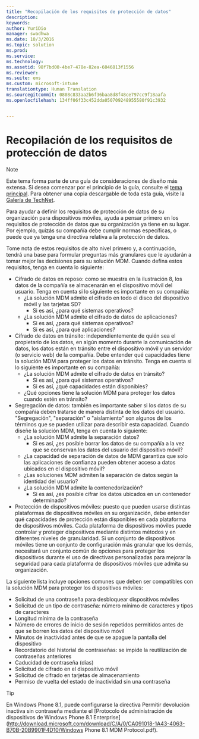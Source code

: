 ```yaml
---
title: "Recopilación de los requisitos de protección de datos"
description: 
keywords: 
author: YuriDio
manager: swadhwa
ms.date: 10/3/2016
ms.topic: solution
ms.prod: 
ms.service: 
ms.technology: 
ms.assetid: 98f7bd00-4be7-478e-82ea-6046813f1556
ms.reviewer: 
ms.suite: ems
ms.custom: microsoft-intune
translationtype: Human Translation
ms.sourcegitcommit: 0808c833aa2b6f36baa8d8f48ce797cc9f18aafa
ms.openlocfilehash: 134ff06f33c452dda050709248955580f91c3932


---
```


# Recopilación de los requisitos de protección de datos

>[!NOTE]
>Este tema forma parte de una guía de consideraciones de diseño más extensa. Si desea comenzar por el principio de la guía, consulte el [tema principal](mdm-design-considerations-guide.md). Para obtener una copia descargable de toda esta guía, visite la [Galería de TechNet](https://gallery.technet.microsoft.com/Mobile-Device-Management-7d401582).

Para ayudar a definir los requisitos de protección de datos de su organización para dispositivos móviles, ayuda a pensar primero en los requisitos de protección de datos que su organización ya tiene en su lugar. Por ejemplo, quizás su compañía debe cumplir normas específicas, o puede que ya tenga una directiva relativa a la protección de datos. 

Tome nota de estos requisitos de alto nivel primero y, a continuación, tendrá una base para formular preguntas más granulares que le ayudarán a tomar mejor las decisiones para su solución MDM.  Cuando defina estos requisitos, tenga en cuenta lo siguiente:

- Cifrado de datos en reposo: como se muestra en la ilustración 8, los datos de la compañía se almacenarán en el dispositivo móvil del usuario. Tenga en cuenta si lo siguiente es importante en su compañía: 
    - ¿La solución MDM admite el cifrado en todo el disco del dispositivo móvil y las tarjetas SD?
        - Si es así, ¿para qué sistemas operativos?
    - ¿La solución MDM admite el cifrado de datos de aplicaciones?
        - Si es así, ¿para qué sistemas operativos?
        - Si es así, ¿para qué aplicaciones?
- Cifrado de datos en tránsito: independientemente de quién sea el propietario de los datos, en algún momento durante la comunicación de datos, los datos están en tránsito entre el dispositivo móvil y un servidor (o servicio web) de la compañía. Debe entender qué capacidades tiene la solución MDM para proteger los datos en tránsito. Tenga en cuenta si lo siguiente es importante en su compañía: 
    - ¿La solución MDM admite el cifrado de datos en tránsito?
        - Si es así, ¿para qué sistemas operativos?
        - Si es así, ¿qué capacidades están disponibles?
    - ¿Qué opciones tiene la solución MDM para proteger los datos cuando estén en tránsito?
- Segregación de datos: también es importante saber si los datos de su compañía deben tratarse de manera distinta de los datos del usuario. "Segregación", "separación" o "aislamiento" son algunos de los términos que se pueden utilizar para describir esta capacidad. Cuando diseñe la solución MDM, tenga en cuenta lo siguiente:
    - ¿La solución MDM admite la separación datos?
        - Si es así, ¿es posible borrar los datos de su compañía a la vez que se conservan los datos del usuario del dispositivo móvil?
    - ¿La capacidad de separación de datos de MDM garantiza que solo las aplicaciones de confianza pueden obtener acceso a datos ubicados en el dispositivo móvil?
    - ¿Las soluciones MDM admiten la separación de datos según la identidad del usuario?
    - ¿La solución MDM admite la contenedorización?
        - Si es así, ¿es posible cifrar los datos ubicados en un contenedor determinado?
- Protección de dispositivos móviles: puesto que pueden usarse distintas plataformas de dispositivos móviles en su organización, debe entender qué capacidades de protección están disponibles en cada plataforma de dispositivos móviles. Cada plataforma de dispositivos móviles puede controlar y proteger dispositivos mediante distintos métodos y en diferentes niveles de granularidad. Si un conjunto de dispositivos móviles tiene un conjunto de configuración más granular que los demás, necesitará un conjunto común de opciones para proteger los dispositivos durante el uso de directivas personalizadas para mejorar la seguridad para cada plataforma de dispositivos móviles que admita su organización. 

La siguiente lista incluye opciones comunes que deben ser compatibles con la solución MDM para proteger los dispositivos móviles:

- Solicitud de una contraseña para desbloquear dispositivos móviles
- Solicitud de un tipo de contraseña: número mínimo de caracteres y tipos de caracteres
- Longitud mínima de la contraseña
- Número de errores de inicio de sesión repetidos permitidos antes de que se borren los datos del dispositivo móvil
- Minutos de inactividad antes de que se apague la pantalla del dispositivo
- Recordatorio del historial de contraseñas: se impide la reutilización de contraseñas anteriores
- Caducidad de contraseña (días)
- Solicitud de cifrado en el dispositivo móvil
- Solicitud de cifrado en tarjetas de almacenamiento
- Permiso de vuelta del estado de inactividad sin una contraseña

>[!TIP] 
> En Windows Phone 8.1, puede configurarse la directiva Permitir devolución inactiva sin contraseña mediante el [Protocolo de administración de dispositivos de Windows Phone 8.1 Enterprise](http://download.microsoft.com/download/C/A/0/CA091018-1A43-4063-B70B-20B9901F4D10/Windows Phone 8.1 MDM Protocol.pdf).



<!--HONumber=Oct16_HO1-->


